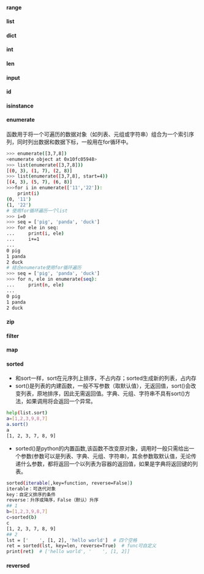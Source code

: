 #### range

#### list

#### dict

#### int

#### len

#### input

#### id

#### isinstance

#### enumerate
函数用于将一个可遍历的数据对象（如列表、元组或字符串）组合为一个索引序列，同时列出数据和数据下标，一般用在for循环中。
```bash
>>> enumerate([3,7,8])
<enumerate object at 0x10fc05948>
>>> list(enumerate([3,7,8]))
[(0, 3), (1, 7), (2, 8)]
>>> list(enumerate([3,7,8], start=4))
[(4, 3), (5, 7), (6, 8)]
>>>for i in enumerate(['11','22']):
    print(i)   
(0, '11')
(1, '22')
# 使用for循环遍历一个list
>>> i=0
>>> seq = ['pig', 'panda', 'duck']
>>> for ele in seq:
...     print(i, ele)
...     i+=1
... 
0 pig
1 panda
2 duck
# 结合enumerate使用for循环遍历
>>> seq = ['pig', 'panda', 'duck']
>>> for n, ele in enumerate(seq):
...     print(n, ele)
... 
0 pig
1 panda
2 duck
```

#### zip

#### filter

#### map

#### sorted
+ 和sort一样，sort在元序列上排序，不占内存；sorted生成新的列表，占内存
+ sort()是列表的内建函数，一般不写参数（取默认值），无返回值，sort()会改变列表，原地排序，因此无需返回值。字典、元组、字符串不具有sort()方法，如果调用将会返回一个异常。
```bash
help(list.sort)
a=[1,2,3,9,8,7]
a.sort()
a
[1, 2, 3, 7, 8, 9]
```
+ sorted()是python的内置函数,该函数不改变原对象，调用时一般只需给出一个参数(参数可以是列表、字典、元组、字符串)，其余参数取默认值，无论传递什么参数，都将返回一个以列表为容器的返回值，如果是字典将返回键的列表。
```bash
sorted(iterable[,key=function, reverse=False])
iterable：可迭代对象
key：自定义排序的条件
reverse：升序或降序，False（默认）升序
## 1
b=[1,2,3,9,8,7]
c=sorted(b)
c
[1, 2, 3, 7, 8, 9]
## 2
lst = ['    ', [1, 2], 'hello world']  # 四个空格
ret = sorted(lst, key=len, reverse=True)  # func可自定义
print(ret)  # ['hello world', '    ', [1, 2]]
 ```

#### reversed

#### 


